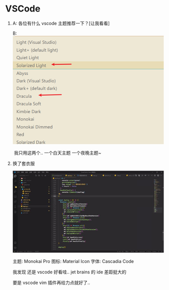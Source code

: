 # VSCode

1. A: 各位有什么 vscode 主题推荐一下？\[让我看看\]

   B: ![image-20201204184255403](../../.gitbook/assets/image-20201204184255403%20%281%29.png)

   ​ 我只用这两个.. 一个白天主题 一个夜晚主题~

2. 换了套衣服

   ![image-20210104232614174](../../.gitbook/assets/image-20210104232614174.png)

   主题: Monokai Pro 图标: Material Icon 字体: Cascadia Code

   我发现 还是 vscode 好看哇.. jet brains 的 ide 差距挺大的

   要是 vscode vim 插件再给力点就好了..

